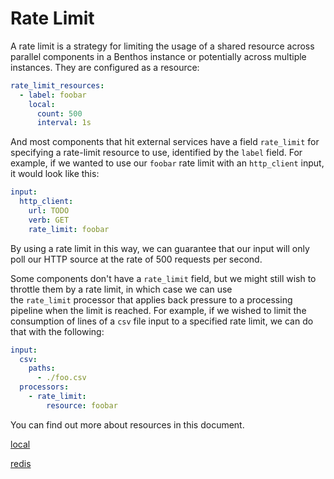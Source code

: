 # Rate Limit

A rate limit is a strategy for limiting the usage of a shared resource across parallel components in a Benthos instance or potentially across multiple instances. They are configured as a resource:

```yaml
rate_limit_resources:
  - label: foobar
    local:
      count: 500
      interval: 1s
```

And most components that hit external services have a field `rate_limit` for specifying a rate-limit resource to use, identified by the `label` field. For example, if we wanted to use our `foobar` rate limit with an `http_client` input, it would look like this:

```yaml
input:
  http_client:
    url: TODO
    verb: GET
    rate_limit: foobar
```

By using a rate limit in this way, we can guarantee that our input will only poll our HTTP source at the rate of 500 requests per second.

Some components don't have a `rate_limit` field, but we might still wish to throttle them by a rate limit, in which case we can use the `rate_limit` processor that applies back pressure to a processing pipeline when the limit is reached. For example, if we wished to limit the consumption of lines of a `csv` file input to a specified rate limit, we can do that with the following:

```yaml
input:
  csv:
    paths:
      - ./foo.csv
  processors:
    - rate_limit:
        resource: foobar
```

You can find out more about resources in this document.

[local](./local.md)

[redis](./redis.md)